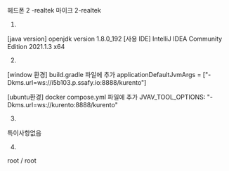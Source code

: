 헤드폰 2 -realtek
마이크 2-realtek


1. 
[java version]
openjdk version 1.8.0_192
[사용 IDE]
IntelliJ IDEA Community Edition 2021.1.3 x64

2.
[window 환경]
build.gradle 파일에 추가
applicationDefaultJvmArgs = ["-Dkms.url=ws://i5b103.p.ssafy.io:8888/kurento"]

[ubuntu환경]
docker compose.yml 파일에 추가
JVAV_TOOL_OPTIONS: "-Dkms.url=ws://kurento:8888/kurento"

3. 
특이사항없음

4. 
root / root
